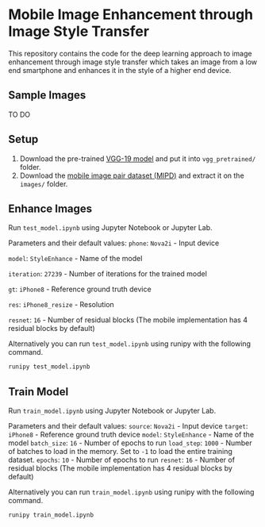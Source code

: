 # Mobile Image Enhancement through Image Style Transfer
 
This repository contains the code for the deep learning approach to image enhancement through image style transfer which takes an image from a low end smartphone and enhances it in the style of a higher end device.

## Sample Images
TO DO

## Setup

1. Download the pre-trained [VGG-19 model](https://drive.google.com/file/d/0BwOLOmqkYj-jMGRwaUR2UjhSNDQ/view?usp=sharing) and put it into `vgg_pretrained/` folder.
2. Download the [mobile image pair dataset (MIPD)](https://drive.google.com/open?id=1CmDvlpZbZuoVQ8keSA-oIaZgVIo2ueI7) and extract it on the `images/` folder.

## Enhance Images

Run `test_model.ipynb` using Jupyter Notebook or Jupyter Lab.

Parameters and their default values:
`phone`: `Nova2i` - Input device

`model`: `StyleEnhance` - Name of the model

`iteration`: `27239` - Number of iterations for the trained model

`gt`: `iPhone8` - Reference ground truth device

`res`: `iPhone8_resize` - Resolution

`resnet`: `16` - Number of residual blocks (The mobile implementation has 4 residual blocks by default)

Alternatively you can run `test_model.ipynb` using runipy with the following command.
```bash
runipy test_model.ipynb
```


## Train Model
Run `train_model.ipynb` using Jupyter Notebook or Jupyter Lab.

Parameters and their default values:
`source`: `Nova2i` - Input device
`target`: `iPhone8` - Reference ground truth device
`model`: `StyleEnhance` - Name of the model
`batch_size`: `16` - Number of epochs to run
`load_step`: `1000` - Number of batches to load in the memory. Set to `-1` to load the entire training dataset.
`epochs`: `10` - Number of epochs to run
`resnet`: `16` - Number of residual blocks (The mobile implementation has 4 residual blocks by default)

Alternatively you can run `train_model.ipynb` using runipy with the following command.
```bash
runipy train_model.ipynb
```

